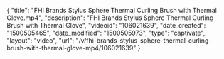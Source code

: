 {
    "title": "FHI Brands Stylus Sphere Thermal Curling Brush with Thermal Glove.mp4",
    "description": "FHI Brands Stylus Sphere Thermal Curling Brush with Thermal Glove",
    "videoid": "106021639",
    "date_created": "1500505465",
    "date_modified": "1500505973",
    "type": "captivate",
    "layout": "video",
    "url": "\/v\/fhi-brands-stylus-sphere-thermal-curling-brush-with-thermal-glove-mp4\/106021639"
}
